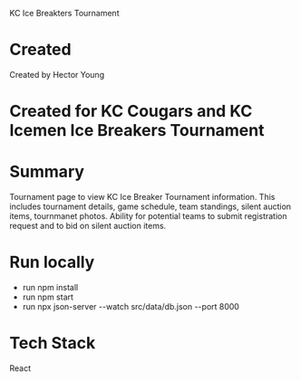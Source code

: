 KC Ice Breakters Tournament 

# Created
Created by Hector Young

# Created for KC Cougars and KC Icemen Ice Breakers Tournament

# Summary
Tournament page to view KC Ice Breaker Tournament information.  This includes tournament details, game schedule, team standings, silent auction items, tournmanet photos. Ability for potential teams to submit registration request and to bid on silent auction items. 

# Run locally
- run npm install
- run npm start
- run npx json-server --watch src/data/db.json --port 8000

# Tech Stack
React

